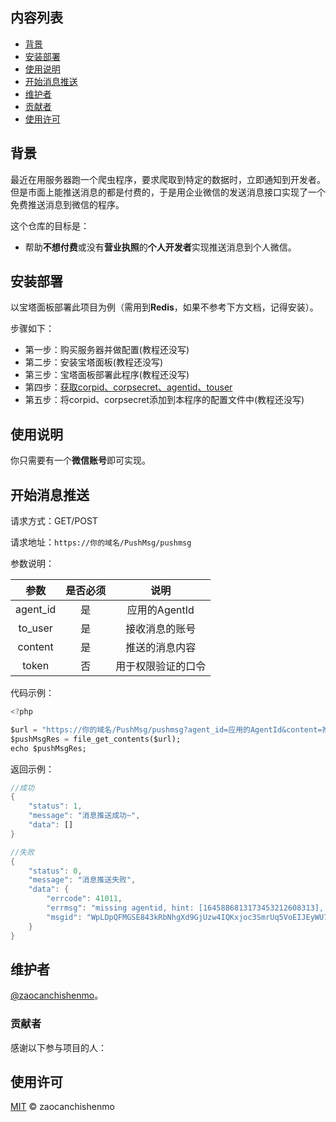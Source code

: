 ## 内容列表

- [背景](#背景)
- [安装部署](#安装部署)
- [使用说明](#使用说明)
- [开始消息推送](#开始消息推送)
- [维护者](#维护者)
- [贡献者](#贡献者)
- [使用许可](#使用许可)

## 背景

最近在用服务器跑一个爬虫程序，要求爬取到特定的数据时，立即通知到开发者。但是市面上能推送消息的都是付费的，于是用企业微信的发送消息接口实现了一个免费推送消息到微信的程序。

这个仓库的目标是：
* 帮助**不想付费**或没有**营业执照**的**个人开发者**实现推送消息到个人微信。

## 安装部署

以宝塔面板部署此项目为例（需用到**Redis**，如果不参考下方文档，记得安装）。

步骤如下：

* 第一步：购买服务器并做配置(教程还没写)
* 第二步：安装宝塔面板(教程还没写)
* 第三步：宝塔面板部署此程序(教程还没写)
* 第四步：[获取corpid、corpsecret、agentid、touser](https://github.com/zaocanchishenmo/C_push_msg_to_wx/wiki/%E7%AC%AC%E5%9B%9B%E6%AD%A5%EF%BC%9A%E8%8E%B7%E5%8F%96corpid%E3%80%81corpsecret%E3%80%81agentid%E3%80%81touser)
* 第五步：将corpid、corpsecret添加到本程序的配置文件中(教程还没写)

## 使用说明
你只需要有一个**微信账号**即可实现。
## 开始消息推送

请求方式：GET/POST

请求地址：`https://你的域名/PushMsg/pushmsg`

参数说明：


| 参数 | 是否必须 | 说明 |
| :----: | :----: | :----: |
| agent_id | 是 | 应用的AgentId |
| to_user | 是 | 接收消息的账号 |
| content | 是 | 推送的消息内容 |
| token | 否 | 用于权限验证的口令 |

代码示例：


```dart
<?php

$url = "https://你的域名/PushMsg/pushmsg?agent_id=应用的AgentId&content=推送的消息内容&to_user=接收消息的账号
$pushMsgRes = file_get_contents($url);
echo $pushMsgRes;
```

返回示例：
```dart
//成功
{
	"status": 1,
	"message": "消息推送成功~",
	"data": []
}
```
```dart
//失败
{
	"status": 0,
	"message": "消息推送失败",
	"data": {
		"errcode": 41011,
		"errmsg": "missing agentid, hint: [1645886813173453212608313], from ip: 43.155.108.200, more info at https://open.work.weixin.qq.com/devtool/query?e=41011",
		"msgid": "WpLDpQFMGSE843kRbNhgXd9GjUzw4IQKxjoc3SmrUq5VoEIJEyWU7mbRWLkT6dDPCkFnXAQ4Wl3cHe4hWfqS0Q"
	}
}
```

## 维护者

[@zaocanchishenmo](https://github.com/zaocanchishenmo)。

### 贡献者

感谢以下参与项目的人：

## 使用许可

[MIT](LICENSE) © zaocanchishenmo